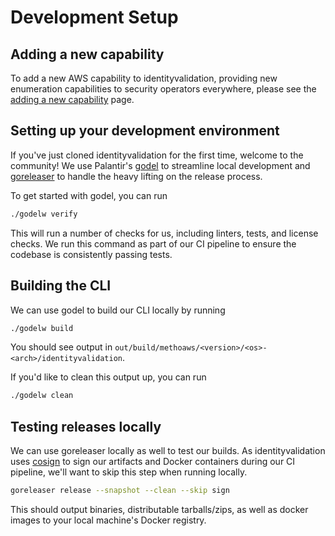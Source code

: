 # Development Setup

## Adding a new capability

To add a new AWS capability to identityvalidation, providing new enumeration capabilities to security operators everywhere, please see the [adding a new capability](./adding.md) page.

## Setting up your development environment

If you've just cloned identityvalidation for the first time, welcome to the community! We use Palantir's [godel](https://github.com/palantir/godel) to streamline local development and [goreleaser](https://goreleaser.com/) to handle the heavy lifting on the release process.

To get started with godel, you can run

```bash
./godelw verify
```

This will run a number of checks for us, including linters, tests, and license checks. We run this command as part of our CI pipeline to ensure the codebase is consistently passing tests.

## Building the CLI

We can use godel to build our CLI locally by running

```bash
./godelw build
```

You should see output in `out/build/methoaws/<version>/<os>-<arch>/identityvalidation`.

If you'd like to clean this output up, you can run

```bash
./godelw clean
```

## Testing releases locally

We can use goreleaser locally as well to test our builds. As identityvalidation uses [cosign](https://github.com/sigstore/cosign) to sign our artifacts and Docker containers during our CI pipeline, we'll want to skip this step when running locally.

```bash
goreleaser release --snapshot --clean --skip sign
```

This should output binaries, distributable tarballs/zips, as well as docker images to your local machine's Docker registry.
